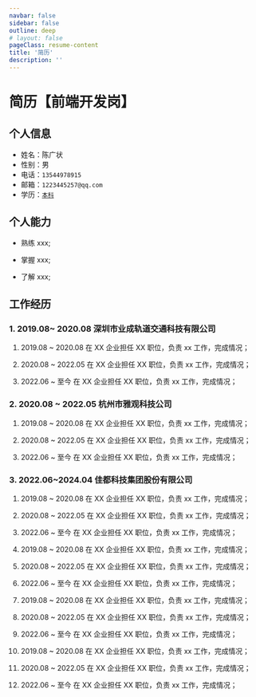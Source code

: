 ```yaml
---
navbar: false
sidebar: false
outline: deep
# layout: false
pageClass: resume-content
title: '简历'
description: ''
---
```


<script setup>
    import ResumeHelper from './components/ResumeHelper.vue'
</script>

<ResumeHelper />

# 简历【前端开发岗】

## 个人信息

- 姓名：陈广状
- 性别：男
- 电话：`13544978915`
- 邮箱：`1223445257@qq.com`
- 学历：[`本科`](https://www.chsi.com.cn/xlcx/bg.do?vcode=A7J0RYWQXZ8VJGTY&srcid=bgcx)

<!-- <img style="width: 100px; position: absolute; top: 150px; right: 300px;" src="/avator.png" alt="头像" /> -->

## 个人能力

- 熟练 xxx;

- 掌握 xxx;

- 了解 xxx;

## 工作经历

### 1. 2019.08~ 2020.08 深圳市业成轨道交通科技有限公司

1. 2019.08 ~ 2020.08 在 XX 企业担任 XX 职位，负责 xx 工作，完成情况；

2. 2020.08 ~ 2022.05 在 XX 企业担任 XX 职位，负责 xx 工作，完成情况；

3. 2022.06 ~ 至今 在 XX 企业担任 XX 职位，负责 xx 工作，完成情况；

### 2. 2020.08 ~ 2022.05 杭州市雅观科技公司

1. 2019.08 ~ 2020.08 在 XX 企业担任 XX 职位，负责 xx 工作，完成情况；

2. 2020.08 ~ 2022.05 在 XX 企业担任 XX 职位，负责 xx 工作，完成情况；

3. 2022.06 ~ 至今 在 XX 企业担任 XX 职位，负责 xx 工作，完成情况；

### 3. 2022.06~2024.04 佳都科技集团股份有限公司

1. 2019.08 ~ 2020.08 在 XX 企业担任 XX 职位，负责 xx 工作，完成情况；

2. 2020.08 ~ 2022.05 在 XX 企业担任 XX 职位，负责 xx 工作，完成情况；

3. 2022.06 ~ 至今 在 XX 企业担任 XX 职位，负责 xx 工作，完成情况；

1. 2019.08 ~ 2020.08 在 XX 企业担任 XX 职位，负责 xx 工作，完成情况；

2. 2020.08 ~ 2022.05 在 XX 企业担任 XX 职位，负责 xx 工作，完成情况；

3. 2022.06 ~ 至今 在 XX 企业担任 XX 职位，负责 xx 工作，完成情况；
1. 2019.08 ~ 2020.08 在 XX 企业担任 XX 职位，负责 xx 工作，完成情况；

2. 2020.08 ~ 2022.05 在 XX 企业担任 XX 职位，负责 xx 工作，完成情况；

3. 2022.06 ~ 至今 在 XX 企业担任 XX 职位，负责 xx 工作，完成情况；
1. 2019.08 ~ 2020.08 在 XX 企业担任 XX 职位，负责 xx 工作，完成情况；

2. 2020.08 ~ 2022.05 在 XX 企业担任 XX 职位，负责 xx 工作，完成情况；

3. 2022.06 ~ 至今 在 XX 企业担任 XX 职位，负责 xx 工作，完成情况；


